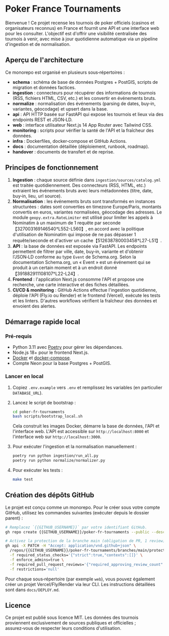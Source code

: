 # Poker France Tournaments

Bienvenue ! Ce projet recense les tournois de poker officiels (casinos et
organisateurs reconnus) en France et fournit une API et une interface web pour
les consulter. L'objectif est d'offrir une visibilité centralisée des
tournois à venir, avec mise à jour quotidienne automatique via un pipeline
d'ingestion et de normalisation.

## Aperçu de l'architecture

Ce monorepo est organisé en plusieurs sous‐répertoires :

- **schema** : schéma de base de données Postgres + PostGIS, scripts de
  migration et données factices.
- **ingestion** : connecteurs pour récupérer des informations de tournois
  (RSS, fichiers HTML, CSV, etc.) et les convertir en événements bruts.
- **normalize** : normalisation des événements (parsing de dates, buy‑in,
  variantes, géocodage) et upsert dans la base.
- **api** : API HTTP basée sur FastAPI qui expose les tournois et lieux via
  des endpoints REST et JSON‑LD.
- **web** : interface utilisateur Next.js 14 App Router avec Tailwind CSS.
- **monitoring** : scripts pour vérifier la santé de l'API et la fraîcheur
  des données.
- **infra** : Dockerfiles, docker‑compose et GitHub Actions.
- **docs** : documentation détaillée (déploiement, runbook, roadmap).
- **handover** : documents de transfert et de reprise.

## Principes de fonctionnement

1. **Ingestion** : chaque source définie dans `ingestion/sources/catalog.yml`
   est traitée quotidiennement. Des connecteurs (RSS, HTML, etc.) extraient
   les événements bruts avec leurs métadonnées (titre, date, buy‑in, lieu,
   url source).
2. **Normalisation** : les événements bruts sont transformés en
   instances structurées : dates sont converties en timezone Europe/Paris,
   montants convertis en euros, variantes normalisées, géocodage des
   adresses. Le module `geopy.extra.RateLimiter` est utilisé pour limiter
   les appels à Nominatim à un maximum de 1 requête par seconde【327003169146540†L552-L560】, en accord avec la
   politique d'utilisation de Nominatim qui impose de ne pas dépasser 1
   requête/seconde et d'activer un cache【512638780003458†L27-L51】.
3. **API** : la base de données est exposée via FastAPI. Les endpoints
   permettent de filtrer par ville, date, buy‑in, variante et d'obtenir
   l'JSON‑LD conforme au type `Event` de Schema.org. Selon la documentation
   Schema.org, un « Event » est un événement qui se produit à un certain
   moment et à un endroit donné【391882911108107†L22-L24】.
4. **Frontend** : l'application Next.js consomme l'API et propose une
   recherche, une carte interactive et des fiches détaillées.
5. **CI/CD & monitoring** : GitHub Actions effectue l'ingestion quotidienne,
   déploie l'API (Fly.io ou Render) et le frontend (Vercel), exécute les
   tests et les linters. D'autres workflows vérifient la fraîcheur des
   données et envoient des alertes.

## Démarrage rapide local

### Pré‐requis

* Python 3.11 avec [Poetry](https://python-poetry.org/) pour gérer les
  dépendances.
* Node.js 18+ pour le frontend Next.js.
* [Docker](https://www.docker.com/) et [docker-compose](https://docs.docker.com/compose/).
* Compte Neon pour la base Postgres + PostGIS.

### Lancer en local

1. Copiez `.env.example` vers `.env` et remplissez les variables (en
   particulier `DATABASE_URL`).
2. Lancez le script de bootstrap :

   ```bash
   cd poker-fr-tournaments
   bash scripts/bootstrap_local.sh
   ```

   Cela construit les images Docker, démarre la base de données, l'API et
   l'interface web. L'API est accessible sur `http://localhost:8000` et
   l'interface web sur `http://localhost:3000`.

3. Pour exécuter l'ingestion et la normalisation manuellement :

   ```bash
   poetry run python ingestion/run_all.py
   poetry run python normalize/normalizer.py
   ```

4. Pour exécuter les tests :

   ```bash
   make test
   ```

## Création des dépôts GitHub

Le projet est conçu comme un monorepo. Pour le créer sous votre compte GitHub,
utilisez les commandes suivantes (exécuter depuis le dossier parent) :

```bash
# Remplacez `{{GITHUB_USERNAME}}` par votre identifiant GitHub.
gh repo create {{GITHUB_USERNAME}}/poker-fr-tournaments --public --description "Monorepo pour les tournois de poker en France" --homepage "https://{{DOMAIN_NAME}}" --confirm

# Activez la protection de la branche main (obligation de PR, 1 review)
gh api -X PATCH -H "Accept: application/vnd.github+json" \
  /repos/{{GITHUB_USERNAME}}/poker-fr-tournaments/branches/main/protection \
  -f required_status_checks='{"strict":true,"contexts":[]}' \
  -f enforce_admins=true \
  -f required_pull_request_reviews='{"required_approving_review_count":1}' \
  -f restrictions='null'
```

Pour chaque sous‐répertoire (par exemple `web`), vous pouvez également créer un
projet Vercel/Fly/Render via leur CLI. Les instructions détaillées sont dans
`docs/DEPLOY.md`.

## Licence

Ce projet est publié sous licence MIT. Les données des tournois proviennent
exclusivement de sources publiques et officielles ; assurez‑vous de respecter
leurs conditions d'utilisation.
